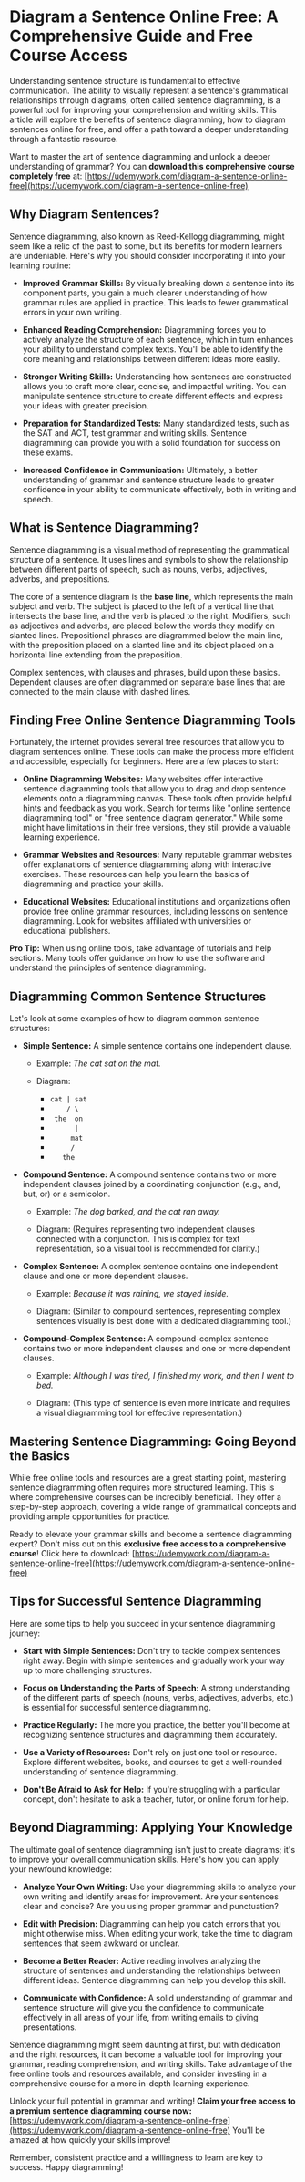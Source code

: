# Diagram a Sentence Online Free: A Comprehensive Guide and Free Course Access

Understanding sentence structure is fundamental to effective communication. The ability to visually represent a sentence's grammatical relationships through diagrams, often called sentence diagramming, is a powerful tool for improving your comprehension and writing skills. This article will explore the benefits of sentence diagramming, how to diagram sentences online for free, and offer a path toward a deeper understanding through a fantastic resource.

Want to master the art of sentence diagramming and unlock a deeper understanding of grammar? You can **download this comprehensive course completely free** at: [https://udemywork.com/diagram-a-sentence-online-free](https://udemywork.com/diagram-a-sentence-online-free)

## Why Diagram Sentences?

Sentence diagramming, also known as Reed-Kellogg diagramming, might seem like a relic of the past to some, but its benefits for modern learners are undeniable. Here's why you should consider incorporating it into your learning routine:

*   **Improved Grammar Skills:** By visually breaking down a sentence into its component parts, you gain a much clearer understanding of how grammar rules are applied in practice. This leads to fewer grammatical errors in your own writing.

*   **Enhanced Reading Comprehension:** Diagramming forces you to actively analyze the structure of each sentence, which in turn enhances your ability to understand complex texts. You'll be able to identify the core meaning and relationships between different ideas more easily.

*   **Stronger Writing Skills:** Understanding how sentences are constructed allows you to craft more clear, concise, and impactful writing. You can manipulate sentence structure to create different effects and express your ideas with greater precision.

*   **Preparation for Standardized Tests:** Many standardized tests, such as the SAT and ACT, test grammar and writing skills. Sentence diagramming can provide you with a solid foundation for success on these exams.

*   **Increased Confidence in Communication:** Ultimately, a better understanding of grammar and sentence structure leads to greater confidence in your ability to communicate effectively, both in writing and speech.

## What is Sentence Diagramming?

Sentence diagramming is a visual method of representing the grammatical structure of a sentence. It uses lines and symbols to show the relationship between different parts of speech, such as nouns, verbs, adjectives, adverbs, and prepositions.

The core of a sentence diagram is the **base line**, which represents the main subject and verb. The subject is placed to the left of a vertical line that intersects the base line, and the verb is placed to the right. Modifiers, such as adjectives and adverbs, are placed below the words they modify on slanted lines. Prepositional phrases are diagrammed below the main line, with the preposition placed on a slanted line and its object placed on a horizontal line extending from the preposition.

Complex sentences, with clauses and phrases, build upon these basics. Dependent clauses are often diagrammed on separate base lines that are connected to the main clause with dashed lines.

## Finding Free Online Sentence Diagramming Tools

Fortunately, the internet provides several free resources that allow you to diagram sentences online. These tools can make the process more efficient and accessible, especially for beginners. Here are a few places to start:

*   **Online Diagramming Websites:** Many websites offer interactive sentence diagramming tools that allow you to drag and drop sentence elements onto a diagramming canvas. These tools often provide helpful hints and feedback as you work. Search for terms like "online sentence diagramming tool" or "free sentence diagram generator." While some might have limitations in their free versions, they still provide a valuable learning experience.

*   **Grammar Websites and Resources:** Many reputable grammar websites offer explanations of sentence diagramming along with interactive exercises. These resources can help you learn the basics of diagramming and practice your skills.

*   **Educational Websites:** Educational institutions and organizations often provide free online grammar resources, including lessons on sentence diagramming. Look for websites affiliated with universities or educational publishers.

**Pro Tip:** When using online tools, take advantage of tutorials and help sections. Many tools offer guidance on how to use the software and understand the principles of sentence diagramming.

## Diagramming Common Sentence Structures

Let's look at some examples of how to diagram common sentence structures:

*   **Simple Sentence:** A simple sentence contains one independent clause.

    *   Example: *The cat sat on the mat.*

    *   Diagram:
        *   `cat | sat`
        *   `    / \`
        *   ` the  on`
        *   `      |`
        *   `     mat`
        *   `     /`
        *   `   the`

*   **Compound Sentence:** A compound sentence contains two or more independent clauses joined by a coordinating conjunction (e.g., and, but, or) or a semicolon.

    *   Example: *The dog barked, and the cat ran away.*

    *   Diagram: (Requires representing two independent clauses connected with a conjunction. This is complex for text representation, so a visual tool is recommended for clarity.)

*   **Complex Sentence:** A complex sentence contains one independent clause and one or more dependent clauses.

    *   Example: *Because it was raining, we stayed inside.*

    *   Diagram: (Similar to compound sentences, representing complex sentences visually is best done with a dedicated diagramming tool.)

*   **Compound-Complex Sentence:** A compound-complex sentence contains two or more independent clauses and one or more dependent clauses.

    *   Example: *Although I was tired, I finished my work, and then I went to bed.*

    *   Diagram: (This type of sentence is even more intricate and requires a visual diagramming tool for effective representation.)

## Mastering Sentence Diagramming: Going Beyond the Basics

While free online tools and resources are a great starting point, mastering sentence diagramming often requires more structured learning. This is where comprehensive courses can be incredibly beneficial. They offer a step-by-step approach, covering a wide range of grammatical concepts and providing ample opportunities for practice.

Ready to elevate your grammar skills and become a sentence diagramming expert? Don't miss out on this **exclusive free access to a comprehensive course**! Click here to download: [https://udemywork.com/diagram-a-sentence-online-free](https://udemywork.com/diagram-a-sentence-online-free)

## Tips for Successful Sentence Diagramming

Here are some tips to help you succeed in your sentence diagramming journey:

*   **Start with Simple Sentences:** Don't try to tackle complex sentences right away. Begin with simple sentences and gradually work your way up to more challenging structures.

*   **Focus on Understanding the Parts of Speech:** A strong understanding of the different parts of speech (nouns, verbs, adjectives, adverbs, etc.) is essential for successful sentence diagramming.

*   **Practice Regularly:** The more you practice, the better you'll become at recognizing sentence structures and diagramming them accurately.

*   **Use a Variety of Resources:** Don't rely on just one tool or resource. Explore different websites, books, and courses to get a well-rounded understanding of sentence diagramming.

*   **Don't Be Afraid to Ask for Help:** If you're struggling with a particular concept, don't hesitate to ask a teacher, tutor, or online forum for help.

## Beyond Diagramming: Applying Your Knowledge

The ultimate goal of sentence diagramming isn't just to create diagrams; it's to improve your overall communication skills. Here's how you can apply your newfound knowledge:

*   **Analyze Your Own Writing:** Use your diagramming skills to analyze your own writing and identify areas for improvement. Are your sentences clear and concise? Are you using proper grammar and punctuation?

*   **Edit with Precision:** Diagramming can help you catch errors that you might otherwise miss. When editing your work, take the time to diagram sentences that seem awkward or unclear.

*   **Become a Better Reader:** Active reading involves analyzing the structure of sentences and understanding the relationships between different ideas. Sentence diagramming can help you develop this skill.

*   **Communicate with Confidence:** A solid understanding of grammar and sentence structure will give you the confidence to communicate effectively in all areas of your life, from writing emails to giving presentations.

Sentence diagramming might seem daunting at first, but with dedication and the right resources, it can become a valuable tool for improving your grammar, reading comprehension, and writing skills. Take advantage of the free online tools and resources available, and consider investing in a comprehensive course for a more in-depth learning experience.

Unlock your full potential in grammar and writing! **Claim your free access to a premium sentence diagramming course now:** [https://udemywork.com/diagram-a-sentence-online-free](https://udemywork.com/diagram-a-sentence-online-free) You'll be amazed at how quickly your skills improve!

Remember, consistent practice and a willingness to learn are key to success. Happy diagramming!
